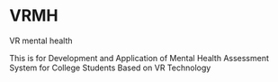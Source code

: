 # VRMH
VR mental health

This is for Development and Application of Mental Health Assessment System for College Students Based on VR Technology
